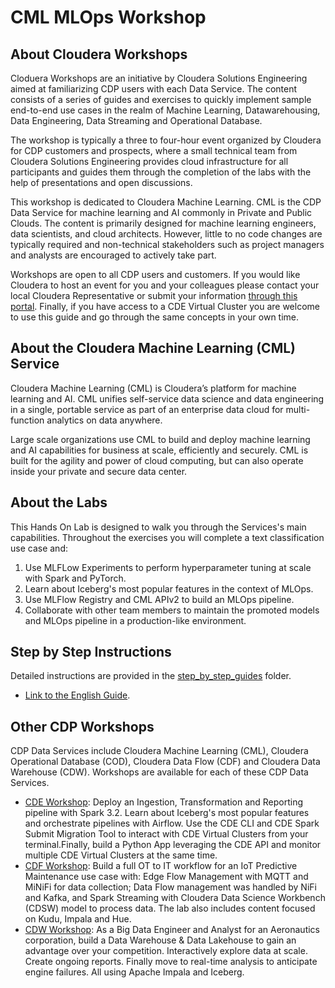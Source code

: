 # CML MLOps Workshop

## About Cloudera Workshops

Cloduera Workshops are an initiative by Cloudera Solutions Engineering aimed at familiarizing CDP users with each Data Service. The content consists of a series of guides and exercises to quickly implement sample end-to-end use cases in the realm of Machine Learning, Datawarehousing, Data Engineering, Data Streaming and Operational Database.

The workshop is typically a three to four-hour event organized by Cloudera for CDP customers and prospects, where a small technical team from Cloudera Solutions Engineering provides cloud infrastructure for all participants and guides them through the completion of the labs with the help of presentations and open discussions.

This workshop is dedicated to Cloudera Machine Learning. CML is the CDP Data Service for machine learning and AI commonly in Private and Public Clouds. The content is primarily designed for machine learning engineers, data scientists, and cloud architects. However, little to no code changes are typically required and non-technical stakeholders such as project managers and analysts are encouraged to actively take part.

Workshops are open to all CDP users and customers. If you would like Cloudera to host an event for you and your colleagues please contact your local Cloudera Representative or submit your information [through this portal](https://www.cloudera.com/contact-sales.html). Finally, if you have access to a CDE Virtual Cluster you are welcome to use this guide and go through the same concepts in your own time.

## About the Cloudera Machine Learning (CML) Service

Cloudera Machine Learning (CML) is Cloudera’s platform for machine learning and AI. CML unifies self-service data science and data engineering in a single, portable service as part of an enterprise data cloud for multi-function analytics on data anywhere.

Large scale organizations use CML to build and deploy machine learning and AI capabilities for business at scale, efficiently and securely. CML is built for the agility and power of cloud computing, but can also operate inside your private and secure data center.

## About the Labs

This Hands On Lab is designed to walk you through the Services's main capabilities. Throughout the exercises you will complete a text classification use case and:

1. Use MLFLow Experiments to perform hyperparameter tuning at scale with Spark and PyTorch.
2. Learn about Iceberg's most popular features in the context of MLOps.
3. Use MLFlow Registry and CML APIv2 to build an MLOps pipeline.
4. Collaborate with other team members to maintain the promoted models and MLOps pipeline in a production-like environment.

## Step by Step Instructions

Detailed instructions are provided in the [step_by_step_guides](https://github.com/pdefusco/CML_MLOps_ACE_HOL/tree/main/step_by_step_guides/english) folder.

* [Link to the English Guide](https://github.com/pdefusco/CML_MLOps_ACE_HOL/tree/main/step_by_step_guides/english).

## Other CDP Workshops

CDP Data Services include Cloudera Machine Learning (CML), Cloudera Operational Database (COD), Cloudera Data Flow (CDF) and Cloudera Data Warehouse (CDW). Workshops are available for each of these CDP Data Services.

* [CDE Workshop](https://github.com/pdefusco/CDE119_ACE_WORKSHOP#cde-119-ace-hands-on-lab-workshop): Deploy an Ingestion, Transformation and Reporting pipeline with Spark 3.2. Learn about Iceberg's most popular features and orchestrate pipelines with Airflow. Use the CDE CLI and CDE Spark Submit Migration Tool to interact with CDE Virtual Clusters from your terminal.Finally, build a Python App leveraging the CDE API and monitor multiple CDE Virtual Clusters at the same time.
* [CDF Workshop](https://github.com/cloudera-labs/edge2ai-workshop): Build a full OT to IT workflow for an IoT Predictive Maintenance use case with: Edge Flow Management with MQTT and MiNiFi for data collection; Data Flow management was handled by NiFi and Kafka, and Spark Streaming with Cloudera Data Science Workbench (CDSW) model to process data. The lab also includes content focused on Kudu, Impala and Hue.
* [CDW Workshop](https://github.com/pdefusco/cdw-workshop): As a Big Data Engineer and Analyst for an Aeronautics corporation, build a Data Warehouse & Data Lakehouse to gain an advantage over your competition. Interactively explore data at scale. Create ongoing reports. Finally move to real-time analysis to anticipate engine failures. All using Apache Impala and Iceberg.
